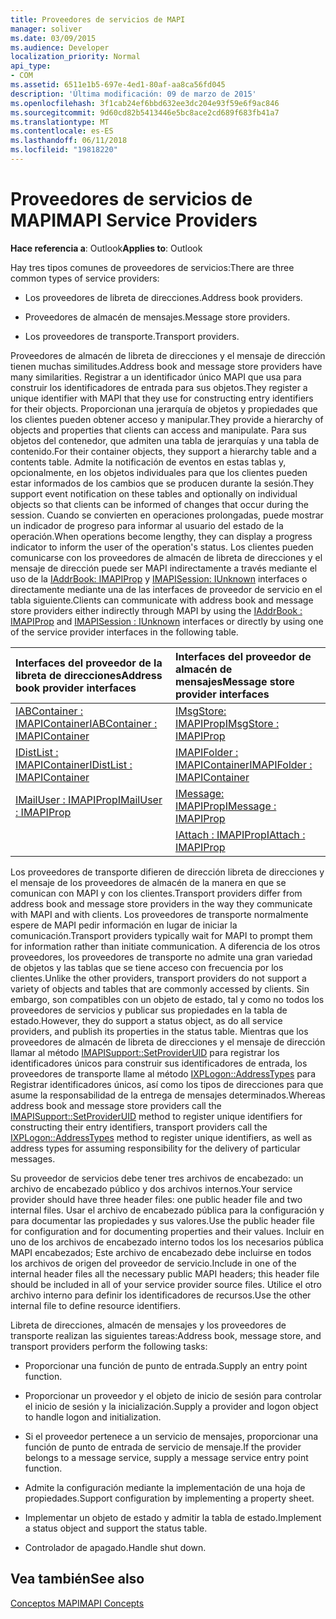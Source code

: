 ```yaml
---
title: Proveedores de servicios de MAPI
manager: soliver
ms.date: 03/09/2015
ms.audience: Developer
localization_priority: Normal
api_type:
- COM
ms.assetid: 6511e1b5-697e-4ed1-80af-aa8ca56fd045
description: 'Última modificación: 09 de marzo de 2015'
ms.openlocfilehash: 3f1cab24ef6bbd632ee3dc204e93f59e6f9ac846
ms.sourcegitcommit: 9d60cd82b5413446e5bc8ace2cd689f683fb41a7
ms.translationtype: MT
ms.contentlocale: es-ES
ms.lasthandoff: 06/11/2018
ms.locfileid: "19818220"
---
```

# <a name="mapi-service-providers"></a><span data-ttu-id="ae9fb-103">Proveedores de servicios de MAPI</span><span class="sxs-lookup"><span data-stu-id="ae9fb-103">MAPI Service Providers</span></span>

  
  
<span data-ttu-id="ae9fb-104">**Hace referencia a**: Outlook</span><span class="sxs-lookup"><span data-stu-id="ae9fb-104">**Applies to**: Outlook</span></span> 
  
<span data-ttu-id="ae9fb-105">Hay tres tipos comunes de proveedores de servicios:</span><span class="sxs-lookup"><span data-stu-id="ae9fb-105">There are three common types of service providers:</span></span>
  
- <span data-ttu-id="ae9fb-106">Los proveedores de libreta de direcciones.</span><span class="sxs-lookup"><span data-stu-id="ae9fb-106">Address book providers.</span></span>
    
- <span data-ttu-id="ae9fb-107">Proveedores de almacén de mensajes.</span><span class="sxs-lookup"><span data-stu-id="ae9fb-107">Message store providers.</span></span>
    
- <span data-ttu-id="ae9fb-108">Los proveedores de transporte.</span><span class="sxs-lookup"><span data-stu-id="ae9fb-108">Transport providers.</span></span>
    
<span data-ttu-id="ae9fb-109">Proveedores de almacén de libreta de direcciones y el mensaje de dirección tienen muchas similitudes.</span><span class="sxs-lookup"><span data-stu-id="ae9fb-109">Address book and message store providers have many similarities.</span></span> <span data-ttu-id="ae9fb-110">Registrar a un identificador único MAPI que usa para construir los identificadores de entrada para sus objetos.</span><span class="sxs-lookup"><span data-stu-id="ae9fb-110">They register a unique identifier with MAPI that they use for constructing entry identifiers for their objects.</span></span> <span data-ttu-id="ae9fb-111">Proporcionan una jerarquía de objetos y propiedades que los clientes pueden obtener acceso y manipular.</span><span class="sxs-lookup"><span data-stu-id="ae9fb-111">They provide a hierarchy of objects and properties that clients can access and manipulate.</span></span> <span data-ttu-id="ae9fb-112">Para sus objetos del contenedor, que admiten una tabla de jerarquías y una tabla de contenido.</span><span class="sxs-lookup"><span data-stu-id="ae9fb-112">For their container objects, they support a hierarchy table and a contents table.</span></span> <span data-ttu-id="ae9fb-113">Admite la notificación de eventos en estas tablas y, opcionalmente, en los objetos individuales para que los clientes pueden estar informados de los cambios que se producen durante la sesión.</span><span class="sxs-lookup"><span data-stu-id="ae9fb-113">They support event notification on these tables and optionally on individual objects so that clients can be informed of changes that occur during the session.</span></span> <span data-ttu-id="ae9fb-114">Cuando se convierten en operaciones prolongadas, puede mostrar un indicador de progreso para informar al usuario del estado de la operación.</span><span class="sxs-lookup"><span data-stu-id="ae9fb-114">When operations become lengthy, they can display a progress indicator to inform the user of the operation's status.</span></span> <span data-ttu-id="ae9fb-115">Los clientes pueden comunicarse con los proveedores de almacén de libreta de direcciones y el mensaje de dirección puede ser MAPI indirectamente a través mediante el uso de la [IAddrBook: IMAPIProp](iaddrbookimapiprop.md) y [IMAPISession: IUnknown](imapisessioniunknown.md) interfaces o directamente mediante una de las interfaces de proveedor de servicio en el tabla siguiente.</span><span class="sxs-lookup"><span data-stu-id="ae9fb-115">Clients can communicate with address book and message store providers either indirectly through MAPI by using the [IAddrBook : IMAPIProp](iaddrbookimapiprop.md) and [IMAPISession : IUnknown](imapisessioniunknown.md) interfaces or directly by using one of the service provider interfaces in the following table.</span></span> 
  
|<span data-ttu-id="ae9fb-116">**Interfaces del proveedor de la libreta de direcciones**</span><span class="sxs-lookup"><span data-stu-id="ae9fb-116">**Address book provider interfaces**</span></span>|<span data-ttu-id="ae9fb-117">**Interfaces del proveedor de almacén de mensajes**</span><span class="sxs-lookup"><span data-stu-id="ae9fb-117">**Message store provider interfaces**</span></span>|
|:-----|:-----|
|[<span data-ttu-id="ae9fb-118">IABContainer : IMAPIContainer</span><span class="sxs-lookup"><span data-stu-id="ae9fb-118">IABContainer : IMAPIContainer</span></span>](iabcontainerimapicontainer.md) <br/> |[<span data-ttu-id="ae9fb-119">IMsgStore: IMAPIProp</span><span class="sxs-lookup"><span data-stu-id="ae9fb-119">IMsgStore : IMAPIProp</span></span>](imsgstoreimapiprop.md) <br/> |
|[<span data-ttu-id="ae9fb-120">IDistList : IMAPIContainer</span><span class="sxs-lookup"><span data-stu-id="ae9fb-120">IDistList : IMAPIContainer</span></span>](idistlistimapicontainer.md) <br/> |[<span data-ttu-id="ae9fb-121">IMAPIFolder : IMAPIContainer</span><span class="sxs-lookup"><span data-stu-id="ae9fb-121">IMAPIFolder : IMAPIContainer</span></span>](imapifolderimapicontainer.md) <br/> |
|[<span data-ttu-id="ae9fb-122">IMailUser : IMAPIProp</span><span class="sxs-lookup"><span data-stu-id="ae9fb-122">IMailUser : IMAPIProp</span></span>](imailuserimapiprop.md) <br/> |[<span data-ttu-id="ae9fb-123">IMessage: IMAPIProp</span><span class="sxs-lookup"><span data-stu-id="ae9fb-123">IMessage : IMAPIProp</span></span>](imessageimapiprop.md) <br/> |
| <br/> |[<span data-ttu-id="ae9fb-124">IAttach : IMAPIProp</span><span class="sxs-lookup"><span data-stu-id="ae9fb-124">IAttach : IMAPIProp</span></span>](iattachimapiprop.md) <br/> |
   
<span data-ttu-id="ae9fb-125">Los proveedores de transporte difieren de dirección libreta de direcciones y el mensaje de los proveedores de almacén de la manera en que se comunican con MAPI y con los clientes.</span><span class="sxs-lookup"><span data-stu-id="ae9fb-125">Transport providers differ from address book and message store providers in the way they communicate with MAPI and with clients.</span></span> <span data-ttu-id="ae9fb-126">Los proveedores de transporte normalmente espere de MAPI pedir información en lugar de iniciar la comunicación.</span><span class="sxs-lookup"><span data-stu-id="ae9fb-126">Transport providers typically wait for MAPI to prompt them for information rather than initiate communication.</span></span> <span data-ttu-id="ae9fb-127">A diferencia de los otros proveedores, los proveedores de transporte no admite una gran variedad de objetos y las tablas que se tiene acceso con frecuencia por los clientes.</span><span class="sxs-lookup"><span data-stu-id="ae9fb-127">Unlike the other providers, transport providers do not support a variety of objects and tables that are commonly accessed by clients.</span></span> <span data-ttu-id="ae9fb-128">Sin embargo, son compatibles con un objeto de estado, tal y como no todos los proveedores de servicios y publicar sus propiedades en la tabla de estado.</span><span class="sxs-lookup"><span data-stu-id="ae9fb-128">However, they do support a status object, as do all service providers, and publish its properties in the status table.</span></span> <span data-ttu-id="ae9fb-129">Mientras que los proveedores de almacén de libreta de direcciones y el mensaje de dirección llamar al método [IMAPISupport::SetProviderUID](imapisupport-setprovideruid.md) para registrar los identificadores únicos para construir sus identificadores de entrada, los proveedores de transporte llame al método [IXPLogon::AddressTypes](ixplogon-addresstypes.md) para Registrar identificadores únicos, así como los tipos de direcciones para que asume la responsabilidad de la entrega de mensajes determinados.</span><span class="sxs-lookup"><span data-stu-id="ae9fb-129">Whereas address book and message store providers call the [IMAPISupport::SetProviderUID](imapisupport-setprovideruid.md) method to register unique identifiers for constructing their entry identifiers, transport providers call the [IXPLogon::AddressTypes](ixplogon-addresstypes.md) method to register unique identifiers, as well as address types for assuming responsibility for the delivery of particular messages.</span></span> 
  
<span data-ttu-id="ae9fb-130">Su proveedor de servicios debe tener tres archivos de encabezado: un archivo de encabezado público y dos archivos internos.</span><span class="sxs-lookup"><span data-stu-id="ae9fb-130">Your service provider should have three header files: one public header file and two internal files.</span></span> <span data-ttu-id="ae9fb-131">Usar el archivo de encabezado pública para la configuración y para documentar las propiedades y sus valores.</span><span class="sxs-lookup"><span data-stu-id="ae9fb-131">Use the public header file for configuration and for documenting properties and their values.</span></span> <span data-ttu-id="ae9fb-132">Incluir en uno de los archivos de encabezado interno todos los los necesarios pública MAPI encabezados; Este archivo de encabezado debe incluirse en todos los archivos de origen del proveedor de servicio.</span><span class="sxs-lookup"><span data-stu-id="ae9fb-132">Include in one of the internal header files all the necessary public MAPI headers; this header file should be included in all of your service provider source files.</span></span> <span data-ttu-id="ae9fb-133">Utilice el otro archivo interno para definir los identificadores de recursos.</span><span class="sxs-lookup"><span data-stu-id="ae9fb-133">Use the other internal file to define resource identifiers.</span></span>
  
<span data-ttu-id="ae9fb-134">Libreta de direcciones, almacén de mensajes y los proveedores de transporte realizan las siguientes tareas:</span><span class="sxs-lookup"><span data-stu-id="ae9fb-134">Address book, message store, and transport providers perform the following tasks:</span></span>
  
- <span data-ttu-id="ae9fb-135">Proporcionar una función de punto de entrada.</span><span class="sxs-lookup"><span data-stu-id="ae9fb-135">Supply an entry point function.</span></span> 
    
- <span data-ttu-id="ae9fb-136">Proporcionar un proveedor y el objeto de inicio de sesión para controlar el inicio de sesión y la inicialización.</span><span class="sxs-lookup"><span data-stu-id="ae9fb-136">Supply a provider and logon object to handle logon and initialization.</span></span> 
    
- <span data-ttu-id="ae9fb-137">Si el proveedor pertenece a un servicio de mensajes, proporcionar una función de punto de entrada de servicio de mensaje.</span><span class="sxs-lookup"><span data-stu-id="ae9fb-137">If the provider belongs to a message service, supply a message service entry point function.</span></span> 
    
- <span data-ttu-id="ae9fb-138">Admite la configuración mediante la implementación de una hoja de propiedades.</span><span class="sxs-lookup"><span data-stu-id="ae9fb-138">Support configuration by implementing a property sheet.</span></span>
    
- <span data-ttu-id="ae9fb-139">Implementar un objeto de estado y admitir la tabla de estado.</span><span class="sxs-lookup"><span data-stu-id="ae9fb-139">Implement a status object and support the status table.</span></span> 
    
- <span data-ttu-id="ae9fb-140">Controlador de apagado.</span><span class="sxs-lookup"><span data-stu-id="ae9fb-140">Handle shut down.</span></span>
    
## <a name="see-also"></a><span data-ttu-id="ae9fb-141">Vea también</span><span class="sxs-lookup"><span data-stu-id="ae9fb-141">See also</span></span>



[<span data-ttu-id="ae9fb-142">Conceptos MAPI</span><span class="sxs-lookup"><span data-stu-id="ae9fb-142">MAPI Concepts</span></span>](mapi-concepts.md)

